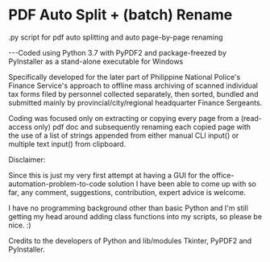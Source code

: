 # PDF Auto Split + (batch) Rename
.py script for pdf auto splitting and auto page-by-page renaming

---Coded using Python 3.7 with PyPDF2 and package-freezed by PyInstaller as a stand-alone executable for Windows

Specifically developed for the later part of Philippine National Police's Finance Service's approach to offline mass archiving of scanned individual tax forms filed by personnel collected separately, then sorted, bundled and submitted mainly by provincial/city/regional headquarter Finance Sergeants.

Coding was focused only on extracting or copying every page from a (read-access only) pdf doc and subsequently renaming each copied page with the use of a list of strings appended from either manual CLI input() or multiple text input() from clipboard.

Disclaimer:

Since this is just my very first attempt at having a GUI for the office-automation-problem-to-code solution I have been able to come up with so far, any comment, suggestions, contribution, expert advice is welcome.

I have no programming background other than basic Python and I'm still getting my head around adding class functions into my scripts, so please be nice. :)

Credits to the developers of Python and lib/modules Tkinter, PyPDF2 and PyInstaller.
